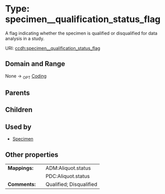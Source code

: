 
# Type: specimen__qualification_status_flag


A flag indicating whether the specimen is qualified or disqualified for data analysis in a study.

URI: [ccdh:specimen__qualification_status_flag](https://example.org/ccdh/specimen__qualification_status_flag)


## Domain and Range

None ->  <sub>OPT</sub> [Coding](Coding.md)

## Parents


## Children


## Used by

 * [Specimen](Specimen.md)

## Other properties

|  |  |  |
| --- | --- | --- |
| **Mappings:** | | ADM:Aliquot.status |
|  | | PDC:Aliquot.status |
| **Comments:** | | Qualified; Disqualified |

